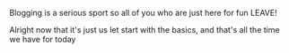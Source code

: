 Blogging is a serious sport so all of you who are just here for fun LEAVE!










Alright now that it's just us let start with the basics, and that's all the time we have for today
